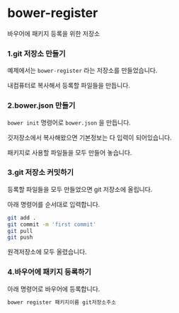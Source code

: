 # bower-register
바우어에 패키지 등록을 위한 저장소


### 1.git 저장소 만들기

예제에서는 `bower-register` 라는 저장소를 만들었습니다.

내컴퓨터로 복사해서 등록할 파일들을 만듭니다.


### 2.bower.json 만들기

`bower init` 명령어로 `bower.json` 을 만듭니다.

깃저장소에서 복사해왔으면 기본정보는 다 입력이 되어있습니다.

패키지로 사용할 파일들을 모두 만들어 놓습니다.

### 3.git 저장소 커밋하기

등록할 파일들을 모두 만들었으면 git 저장소에 올립니다.

아래 명령어를 순서대로 입력합니다.

```sh
git add .
git commit -m 'first commit'
git pull
git push
```

원격저장소에 모두 올렸습니다.


### 4.바우어에 패키지 등록하기

아래 명령어로 바우어에 등록합니다.

```sh
bower register 패키지이름 git저장소주소
```


